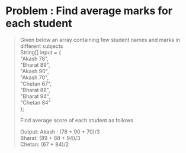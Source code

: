 # Problem : Find average marks for each student

> Given below an array containing few student names and marks in different subjects  
> String[] input = {  
> "Akash 78",  
> "Bharat 89",  
> "Akash 90",  
> "Akash 70",  
> "Chetan 67",  
> "Bharat 88",  
> "Bharat 94",  
> "Chetan 84"  
> };
>
> Find average score of each student as follows
>
> Output:
> Akash : (78 + 90 + 70)/3  
> Bharat: (89 + 88 + 94)/3  
> Chetan: (67 + 84)/2
> 

